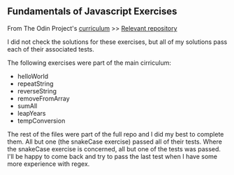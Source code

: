 ## Fundamentals of Javascript Exercises
From The Odin Project's [curriculum](https://www.theodinproject.com/courses/web-development-101/lessons/fundamentals-part-4) >> [Relevant repository](https://github.com/TheOdinProject/javascript-exercises)

I did not check the solutions for these exercises, but all of my solutions pass each of their associated tests.

The following exercises were part of the main cirriculum:

* helloWorld
* repeatString
* reverseString
* removeFromArray
* sumAll
* leapYears
* tempConversion

The rest of the files were part of the full repo and I did my best to complete them. All but one (the snakeCase exercise) passed all of their tests. Where the snakeCase exercise is concerned, all but one of the tests was passed. I'll be happy to come back and try to pass the last test when I have some more experience with regex.
